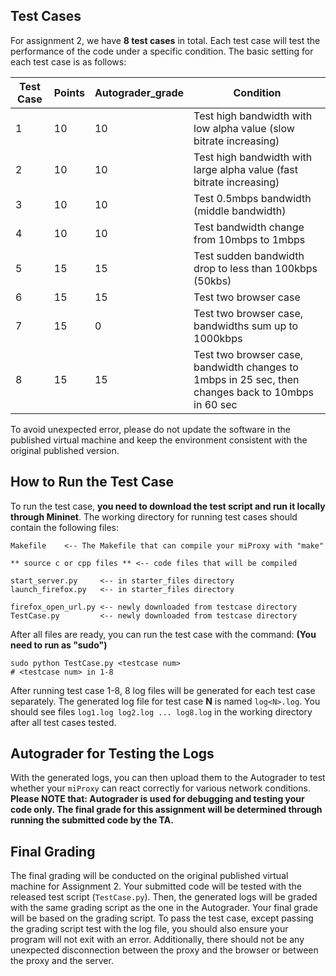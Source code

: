 ## Test Cases 

For assignment 2, we have **8 test cases** in total. Each test case will test the performance of the code under a specific condition. The basic setting for each test case is as follows:

| Test Case | Points | Autograder_grade | Condition                                                    |
| --------- | ------ | ---------------- | ------------------------------------------------------------ |
| 1         | 10     | 10               |Test high bandwidth with low alpha value (slow bitrate increasing) |
| 2         | 10     | 10               |Test high bandwidth with large alpha value (fast bitrate increasing) |
| 3         | 10     | 10               |Test 0.5mbps bandwidth (middle bandwidth)                    |
| 4         | 10     | 10               |Test bandwidth change from 10mbps to 1mbps                   |
| 5         | 15     | 15               |Test sudden bandwidth drop to less than 100kbps (50kbs)      |
| 6         | 15     | 15               |Test two browser case                                        |
| 7         | 15     | 0                |Test two browser case, bandwidths sum up to 1000kbps         |
| 8         | 15     | 15               |Test two browser case, bandwidth changes to 1mbps in 25 sec, then changes back to 10mbps in 60 sec |

 To avoid unexpected error, please do not update the software in the published virtual machine and keep the environment consistent with the original published version.

## How to Run the Test Case

To run the test case, **you need to download the test script and run it locally through Mininet**. The working directory for running test cases should contain the following files:

```
Makefile 	<-- The Makefile that can compile your miProxy with "make"

** source c or cpp files ** <-- code files that will be compiled

start_server.py	 	<-- in starter_files directory
launch_firefox.py 	<-- in starter_files directory

firefox_open_url.py	<-- newly downloaded from testcase directory
TestCase.py 		<-- newly downloaded from testcase directory
```

After all files are ready, you can run the test case with the command: **(You need to run as "sudo")**

```
sudo python TestCase.py <testcase num> 
# <testcase num> in 1-8
```

After running test case 1-8, 8 log files will be generated for each test case separately. The generated log file for test case **N** is named `log<N>.log`. You should see files `log1.log log2.log ... log8.log` in the working directory after all test cases tested. 

## Autograder for Testing the Logs

With the generated logs, you can then upload them to the Autograder to test whether your `miProxy` can react correctly for various network conditions. **Please NOTE that: Autograder is used for debugging and testing your code only. The final grade for this assignment will be determined through running the submitted code by the TA.**

## Final Grading

The final grading will be conducted on the original published virtual machine for Assignment 2. Your submitted code will be tested with the released test script (`TestCase.py`). Then, the generated logs will be graded with the same grading script as the one in the Autograder. Your final grade will be based on the grading script. To pass the test case, except passing the grading script test with the log file, you should also ensure your program will not exit with an error. Additionally, there should not be any unexpected disconnection between the proxy and the browser or between the proxy and the server.  



 
